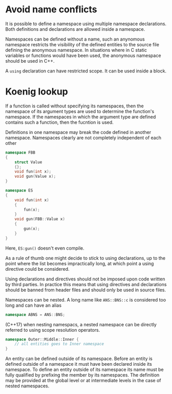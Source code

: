 # Avoid name conflicts

It is possible to define a namespace using multiple namespace declarations. Both definitions and declarations are allowed inside a namespace.

Namespaces can be defined without a name, such an anynomous namespace restricts the visibility of the defined entities to the source file defining the anonymous namespace. In situations where in C static variables or functions would have been used, the anonymous namespace should be used in C++.

A `using` declaration can have restricted scope. It can be used inside a block.

# Koenig lookup

If a function is called without specifying its namespaces, then the namespace of its argument types are used to determine the function's namespace. If the namespaces in which the argument type are defined contains such a function, then the fucntion is used.

Definitions in one namespace may break the code defined in another namespace. Namespaces clearly are not completely independent of each other

```c++
namespace FBB
{
    struct Value
    {};
    void fun(int x);
    void gun(Value x);
}

namespace ES
{
    void fun(int x)
    {
        fun(x);
    }
    void gun(FBB::Value x)
    {
        gun(x);
    }
}
```

Here, `ES:gun()` doesn't even compile.

As a rule of thumb one might decide to stick to using declarations, up to the point where the list becomes impractically long, at which point a using directive could be considered.

Using declarations and directives should not be imposed upon code written by third parties. In practice this means that using directives and declarations should be banned from header files and should only be used in source files.

Namespaces can be nested. A long name like `ANS::BNS::c` is considered too long and can have an alias

```c++
namespace ABNS = ANS::BNS;
```

(C++17) when nesting namespacs, a nested namespace can be directly referred to using scope resolution operators.

```c++
namespace Outer::Middle::Inner {
    // all entities goes to Inner namespace
}
```

An entity can be defined outside of its namespace. Before an entity is defined outside of a namespace it must have been declared inside its namespace. To define an entity outside of its namespace its name must be fully qualified by prefixing the member by its namespaces. The definition may be provided at the global level or at intermediate levels in the case of nested namespaces. 
